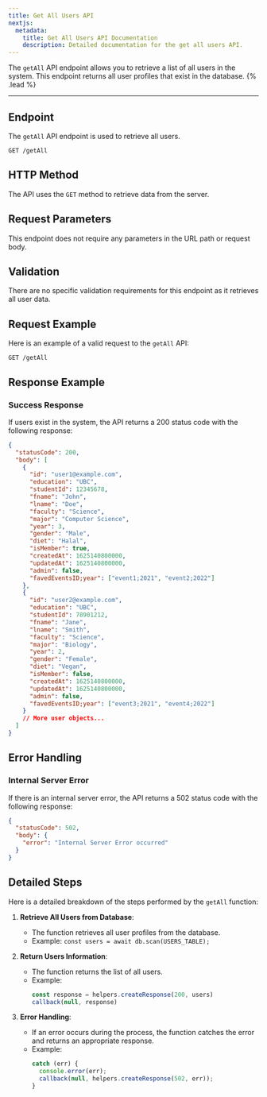 ```yaml
---
title: Get All Users API
nextjs:
  metadata:
    title: Get All Users API Documentation
    description: Detailed documentation for the get all users API.
---
```


The `getAll` API endpoint allows you to retrieve a list of all users in the system. This endpoint returns all user profiles that exist in the database. {% .lead %}

---

## Endpoint

The `getAll` API endpoint is used to retrieve all users.

```
GET /getAll
```

## HTTP Method

The API uses the `GET` method to retrieve data from the server.

## Request Parameters

This endpoint does not require any parameters in the URL path or request body.

## Validation

There are no specific validation requirements for this endpoint as it retrieves all user data.

## Request Example

Here is an example of a valid request to the `getAll` API:

```
GET /getAll
```

## Response Example

### Success Response

If users exist in the system, the API returns a 200 status code with the following response:

```json
{
  "statusCode": 200,
  "body": [
    {
      "id": "user1@example.com",
      "education": "UBC",
      "studentId": 12345678,
      "fname": "John",
      "lname": "Doe",
      "faculty": "Science",
      "major": "Computer Science",
      "year": 3,
      "gender": "Male",
      "diet": "Halal",
      "isMember": true,
      "createdAt": 1625140800000,
      "updatedAt": 1625140800000,
      "admin": false,
      "favedEventsID;year": ["event1;2021", "event2;2022"]
    },
    {
      "id": "user2@example.com",
      "education": "UBC",
      "studentId": 78901212,
      "fname": "Jane",
      "lname": "Smith",
      "faculty": "Science",
      "major": "Biology",
      "year": 2,
      "gender": "Female",
      "diet": "Vegan",
      "isMember": false,
      "createdAt": 1625140800000,
      "updatedAt": 1625140800000,
      "admin": false,
      "favedEventsID;year": ["event3;2021", "event4;2022"]
    }
    // More user objects...
  ]
}
```

## Error Handling

### Internal Server Error

If there is an internal server error, the API returns a 502 status code with the following response:

```json
{
  "statusCode": 502,
  "body": {
    "error": "Internal Server Error occurred"
  }
}
```

## Detailed Steps

Here is a detailed breakdown of the steps performed by the `getAll` function:

1. **Retrieve All Users from Database**:

   - The function retrieves all user profiles from the database.
   - Example: `const users = await db.scan(USERS_TABLE);`

2. **Return Users Information**:

   - The function returns the list of all users.
   - Example:
     ```javascript
     const response = helpers.createResponse(200, users)
     callback(null, response)
     ```

3. **Error Handling**:

   - If an error occurs during the process, the function catches the error and returns an appropriate response.
   - Example:
     ```javascript
     catch (err) {
       console.error(err);
       callback(null, helpers.createResponse(502, err));
     }
     ```
